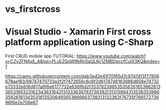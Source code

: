 # vs_firstcross
# Visual Studio - Xamarin First cross platform application using C-Sharp

First CRUD mobile app 
TUTORIAL:
https://www.youtube.com/watch?v=CZyZFNAsE_A&list=PLuEZQoW9bRnSaQL6c1ZMBDgccfCuIX3KQ&index=1

https://camo.githubusercontent.com/dab3ed2e41f70f65d7c97d7d13f77956678ae183/68747470733a2f2f7472656c6c6f2d6174746163686d656e74732e73332e616d617a6f6e6177732e636f6d2f3537623965353562616539626133653165323162343631642f31333636783736382f31313964313536353966356261613435316135306465653866663738313132362f76735f76657273696f6e2e706e67
